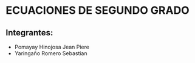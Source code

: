 # ECUACIONES DE SEGUNDO GRADO

## Integrantes:
- Pomayay Hinojosa Jean Piere
- Yaringaño Romero Sebastian
